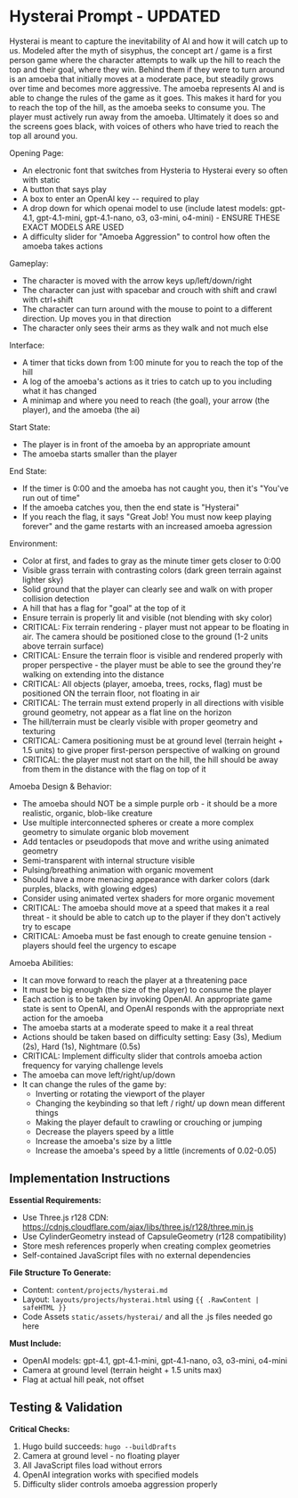 # Hysterai Prompt - UPDATED

Hysterai is meant to capture the inevitability of AI and how it will catch up to us. Modeled after the myth of sisyphus, the concept art / game is a first person game where the character attempts to walk up the hill to reach the top and their goal, where they win. Behind them if they were to turn around is an amoeba that initially moves at a moderate pace, but steadily grows over time and becomes more aggressive. The amoeba represents AI and is able to change the rules of the game as it goes. This makes it hard for you to reach the top of the hill, as the amoeba seeks to consume you. The player must actively run away from the amoeba. Ultimately it does so and the screens goes black, with voices of others who have tried to reach the top all around you. 

Opening Page:
- An electronic font that switches from Hysteria to Hysterai every so often with static
- A button that says play
- A box to enter an OpenAI key -- required to play
- A drop down for which openai model to use (include latest models: gpt-4.1, gpt-4.1-mini, gpt-4.1-nano, o3, o3-mini, o4-mini) - ENSURE THESE EXACT MODELS ARE USED
- A difficulty slider for "Amoeba Aggression" to control how often the amoeba takes actions

Gameplay:
- The character is moved with the arrow keys up/left/down/right
- The character can just with spacebar and crouch with shift and crawl with ctrl+shift
- The character can turn around with the mouse to point to a different direction. Up moves you in that direction
- The character only sees their arms as they walk and not much else

Interface:
- A timer that ticks down from 1:00 minute for you to reach the top of the hill
- A log of the amoeba's actions as it tries to catch up to you including what it has changed
- A minimap and where you need to reach (the goal), your arrow (the player), and the amoeba (the ai)

Start State:
- The player is in front of the amoeba by an appropriate amount
- The amoeba starts smaller than the player

End State:
- If the timer is 0:00 and the amoeba has not caught you, then it's "You've run out of time"
- If the amoeba catches you, then the end state is "Hysterai"
- If you reach the flag, it says "Great Job! You must now keep playing forever" and the game restarts with an increased amoeba agression

Environment:
- Color at first, and fades to gray as the minute timer gets closer to 0:00
- Visible grass terrain with contrasting colors (dark green terrain against lighter sky)
- Solid ground that the player can clearly see and walk on with proper collision detection
- A hill that has a flag for "goal" at the top of it
- Ensure terrain is properly lit and visible (not blending with sky color)
- CRITICAL: Fix terrain rendering - player must not appear to be floating in air. The camera should be positioned close to the ground (1-2 units above terrain surface)
- CRITICAL: Ensure the terrain floor is visible and rendered properly with proper perspective - the player must be able to see the ground they're walking on extending into the distance
- CRITICAL: All objects (player, amoeba, trees, rocks, flag) must be positioned ON the terrain floor, not floating in air
- CRITICAL: The terrain must extend properly in all directions with visible ground geometry, not appear as a flat line on the horizon
- The hill/terrain must be clearly visible with proper geometry and texturing
- CRITICAL: Camera positioning must be at ground level (terrain height + 1.5 units) to give proper first-person perspective of walking on ground
- CRITICAL: the player must not start on the hill, the hill should be away from them in the distance with the flag on top of it

Amoeba Design & Behavior:
- The amoeba should NOT be a simple purple orb - it should be a more realistic, organic, blob-like creature
- Use multiple interconnected spheres or create a more complex geometry to simulate organic blob movement
- Add tentacles or pseudopods that move and writhe using animated geometry
- Semi-transparent with internal structure visible
- Pulsing/breathing animation with organic movement
- Should have a more menacing appearance with darker colors (dark purples, blacks, with glowing edges)
- Consider using animated vertex shaders for more organic movement
- CRITICAL: The amoeba should move at a speed that makes it a real threat - it should be able to catch up to the player if they don't actively try to escape
- CRITICAL: Amoeba must be fast enough to create genuine tension - players should feel the urgency to escape

Amoeba Abilities:
- It can move forward to reach the player at a threatening pace
- It must be big enough (the size of the player) to consume the player
- Each action is to be taken by invoking OpenAI. An appropriate game state is sent to OpenAI, and OpenAI responds with the appropriate next action for the amoeba
- The amoeba starts at a moderate speed to make it a real threat
- Actions should be taken based on difficulty setting: Easy (3s), Medium (2s), Hard (1s), Nightmare (0.5s)
- CRITICAL: Implement difficulty slider that controls amoeba action frequency for varying challenge levels
- The amoeba can move left/right/up/down
- It can change the rules of the game by:
    - Inverting or rotating the viewport of the player
    - Changing the keybinding so that left / right/ up down mean different things
    - Making the player default to crawling or crouching or jumping
    - Decrease the players speed by a little
    - Increase the amoeba's size by a little
    - Increase the amoeba's speed by a little (increments of 0.02-0.05)

## Implementation Instructions

**Essential Requirements:**
- Use Three.js r128 CDN: https://cdnjs.cloudflare.com/ajax/libs/three.js/r128/three.min.js
- Use CylinderGeometry instead of CapsuleGeometry (r128 compatibility)
- Store mesh references properly when creating complex geometries
- Self-contained JavaScript files with no external dependencies

**File Structure To Generate:**
- Content: `content/projects/hysterai.md`
- Layout: `layouts/projects/hysterai.html` using `{{ .RawContent | safeHTML }}`
- Code Assets `static/assets/hysterai/` and all the .js files needed go here

**Must Include:**
- OpenAI models: gpt-4.1, gpt-4.1-mini, gpt-4.1-nano, o3, o3-mini, o4-mini
- Camera at ground level (terrain height + 1.5 units max)
- Flag at actual hill peak, not offset

## Testing & Validation

**Critical Checks:**
1. Hugo build succeeds: `hugo --buildDrafts`
2. Camera at ground level - no floating player
3. All JavaScript files load without errors
4. OpenAI integration works with specified models
5. Difficulty slider controls amoeba aggression properly